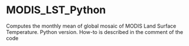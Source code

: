 # MODIS_LST_Python
Computes the monthly mean of global mosaic of MODIS Land Surface Temperature.
Python version.
How-to is described in the comment of the code
